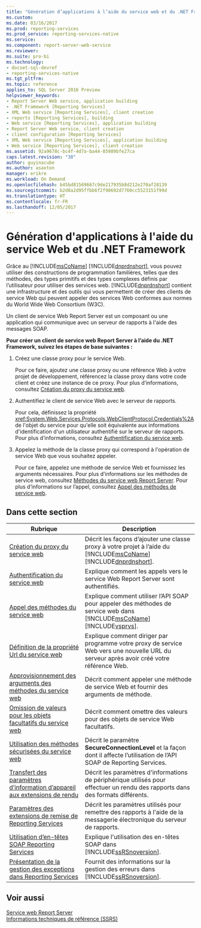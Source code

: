 ```yaml
---
title: "Génération d’applications à l’aide du service web et du .NET Framework | Microsoft Docs"
ms.custom: 
ms.date: 03/16/2017
ms.prod: reporting-services
ms.prod_service: reporting-services-native
ms.service: 
ms.component: report-server-web-service
ms.reviewer: 
ms.suite: pro-bi
ms.technology:
- docset-sql-devref
- reporting-services-native
ms.tgt_pltfrm: 
ms.topic: reference
applies_to: SQL Server 2016 Preview
helpviewer_keywords:
- Report Server Web service, application building
- .NET Framework [Reporting Services]
- XML Web service [Reporting Services], client creation
- reports [Reporting Services], building
- Web service [Reporting Services], application building
- Report Server Web service, client creation
- client configuration [Reporting Services]
- XML Web service [Reporting Services], application building
- Web service [Reporting Services], client creation
ms.assetid: 92a9678c-bc4f-4d7a-ba44-85989bfe27ca
caps.latest.revision: "38"
author: guyinacube
ms.author: asaxton
manager: erikre
ms.workload: On Demand
ms.openlocfilehash: b45bd81569667c9de217935b8d212e270af28139
ms.sourcegitcommit: b2d8a2d95ffbb6f2f98692d7760cc5523151f99d
ms.translationtype: HT
ms.contentlocale: fr-FR
ms.lasthandoff: 12/05/2017
---
```

# <a name="building-applications-using-the-web-service-and-the-net-framework"></a>Génération d'applications à l'aide du service Web et du .NET Framework
  Grâce au [!INCLUDE[msCoName](../../../includes/msconame-md.md)] [!INCLUDE[dnprdnshort](../../../includes/dnprdnshort-md.md)], vous pouvez utiliser des constructions de programmation familières, telles que des méthodes, des types primitifs et des types complexes définis par l’utilisateur pour utiliser des services web. [!INCLUDE[dnprdnshort](../../../includes/dnprdnshort-md.md)] contient une infrastructure et des outils qui vous permettent de créer des clients de service Web qui peuvent appeler des services Web conformes aux normes du World Wide Web Consortium (W3C).  
  
 Un client de service Web Report Server est un composant ou une application qui communique avec un serveur de rapports à l'aide des messages SOAP.  
  
 **Pour créer un client de service web Report Server à l’aide du .NET Framework, suivez les étapes de base suivantes :**  
  
1.  Créez une classe proxy pour le service Web.  
  
     Pour ce faire, ajoutez une classe proxy ou une référence Web à votre projet de développement, référencez la classe proxy dans votre code client et créez une instance de ce proxy. Pour plus d’informations, consultez [Création du proxy du service web](../../../reporting-services/report-server-web-service/net-framework/creating-the-web-service-proxy.md).  
  
2.  Authentifiez le client de service Web avec le serveur de rapports.  
  
     Pour cela, définissez la propriété <xref:System.Web.Services.Protocols.WebClientProtocol.Credentials%2A> de l'objet du service pour qu'elle soit équivalente aux informations d'identification d'un utilisateur authentifié sur le serveur de rapports. Pour plus d’informations, consultez [Authentification du service web](../../../reporting-services/report-server-web-service/net-framework/web-service-authentication.md).  
  
3.  Appelez la méthode de la classe proxy qui correspond à l'opération de service Web que vous souhaitez appeler.  
  
     Pour ce faire, appelez une méthode de service Web et fournissez les arguments nécessaires. Pour plus d’informations sur les méthodes de service web, consultez [Méthodes du service web Report Server](../../../reporting-services/report-server-web-service/methods/report-server-web-service-methods.md). Pour plus d’informations sur l’appel, consultez [Appel des méthodes de service web](../../../reporting-services/report-server-web-service/net-framework/calling-web-service-methods.md).  
  
## <a name="in-this-section"></a>Dans cette section  
  
|Rubrique| Description|  
|-----------|-----------------|  
|[Création du proxy du service web](../../../reporting-services/report-server-web-service/net-framework/creating-the-web-service-proxy.md)|Décrit les façons d’ajouter une classe proxy à votre projet à l’aide du [!INCLUDE[msCoName](../../../includes/msconame-md.md)] [!INCLUDE[dnprdnshort](../../../includes/dnprdnshort-md.md)].|  
|[Authentification du service web](../../../reporting-services/report-server-web-service/net-framework/web-service-authentication.md)|Explique comment les appels vers le service Web Report Server sont authentifiés.|  
|[Appel des méthodes du service web](../../../reporting-services/report-server-web-service/net-framework/calling-web-service-methods.md)|Explique comment utiliser l’API SOAP pour appeler des méthodes de service web dans [!INCLUDE[msCoName](../../../includes/msconame-md.md)] [!INCLUDE[vsprvs](../../../includes/vsprvs-md.md)].|  
|[Définition de la propriété Url du service web](../../../reporting-services/report-server-web-service/net-framework/setting-the-url-property-of-the-web-service.md)|Explique comment diriger par programme votre proxy de service Web vers une nouvelle URL du serveur après avoir créé votre référence Web.|  
|[Approvisionnement des arguments des méthodes du service web](../../../reporting-services/report-server-web-service/net-framework/supplying-web-service-method-arguments.md)|Décrit comment appeler une méthode de service Web et fournir des arguments de méthode.|  
|[Omission de valeurs pour les objets facultatifs du service web](../../../reporting-services/report-server-web-service/net-framework/omitting-values-for-optional-web-service-objects.md)|Décrit comment omettre des valeurs pour des objets de service Web facultatifs.|  
|[Utilisation des méthodes sécurisées du service web](../../../reporting-services/report-server-web-service/net-framework/using-secure-web-service-methods.md)|Décrit le paramètre **SecureConnectionLevel** et la façon dont il affecte l’utilisation de l’API SOAP de Reporting Services.|  
|[Transfert des paramètres d’information d’appareil aux extensions de rendu](../../../reporting-services/report-server-web-service/net-framework/passing-device-information-settings-to-rendering-extensions.md)|Décrit les paramètres d'informations de périphérique utilisés pour effectuer un rendu des rapports dans des formats différents.|  
|[Paramètres des extensions de remise de Reporting Services](../../../reporting-services/report-server-web-service/net-framework/reporting-services-delivery-extension-settings.md)|Décrit les paramètres utilisés pour remettre des rapports à l'aide de la messagerie électronique du serveur de rapports.|  
|[Utilisation d’en-têtes SOAP Reporting Services](../../../reporting-services/report-server-web-service-net-framework-soap-headers/using-reporting-services-soap-headers.md)|Explique l'utilisation des en-têtes SOAP dans [!INCLUDE[ssRSnoversion](../../../includes/ssrsnoversion-md.md)].|  
|[Présentation de la gestion des exceptions dans Reporting Services](../../../reporting-services/report-server-web-service-net-framework-exception-handling/introducing-exception-handling-in-reporting-services.md)|Fournit des informations sur la gestion des erreurs dans [!INCLUDE[ssRSnoversion](../../../includes/ssrsnoversion-md.md)].|  
  
## <a name="see-also"></a>Voir aussi  
 [Service web Report Server](../../../reporting-services/report-server-web-service/report-server-web-service.md)   
 [Informations techniques de référence &#40;SSRS&#41;](../../../reporting-services/technical-reference-ssrs.md)  
  
  
